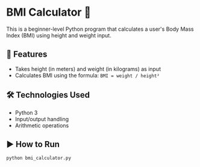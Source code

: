 # BMI Calculator 🧮

This is a beginner-level Python program that calculates a user's Body Mass Index (BMI) using height and weight input.

## 📌 Features
- Takes height (in meters) and weight (in kilograms) as input
- Calculates BMI using the formula: `BMI = weight / height²`

## 🛠️ Technologies Used
- Python 3
- Input/output handling
- Arithmetic operations

## ▶️ How to Run
```bash
python bmi_calculator.py
